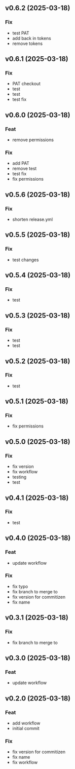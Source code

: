 ## v0.6.2 (2025-03-18)

### Fix

- test PAT
- add back in tokens
- remove tokens

## v0.6.1 (2025-03-18)

### Fix

- PAT checkout
- test
- test
- test fix

## v0.6.0 (2025-03-18)

### Feat

- remove permissions

### Fix

- add PAT
- remove test
- test fix
- fix permissions

## v0.5.6 (2025-03-18)

### Fix

- shorten release.yml

## v0.5.5 (2025-03-18)

### Fix

- test changes

## v0.5.4 (2025-03-18)

### Fix

- test

## v0.5.3 (2025-03-18)

### Fix

- test
- test

## v0.5.2 (2025-03-18)

### Fix

- test

## v0.5.1 (2025-03-18)

### Fix

- fix permissions

## v0.5.0 (2025-03-18)

### Fix

- fix version
- fix workflow
- testing
- test

## v0.4.1 (2025-03-18)

### Fix

- test

## v0.4.0 (2025-03-18)

### Feat

- update workflow

### Fix

- fix typo
- fix branch to merge to
- fix version for commitizen
- fix name

## v0.3.1 (2025-03-18)

### Fix

- fix branch to merge to

## v0.3.0 (2025-03-18)

### Feat

- update workflow

## v0.2.0 (2025-03-18)

### Feat

- add workflow
- initial commit

### Fix

- fix version for commitizen
- fix name
- fix workflow
